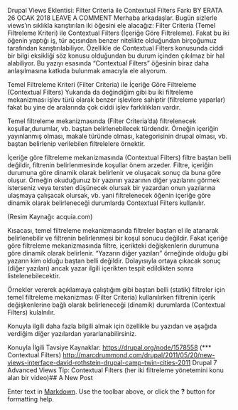 Drupal Views Eklentisi: Filter Criteria ile Contextual Filters Farkı
BY ERATA	26 OCAK 2018  LEAVE A COMMENT
Merhaba arkadaşlar. Bugün sizlerle views’ın sıklıkla karıştırılan iki öğesini ele alacağız: Filter Criteria (Temel Filtreleme Kriteri) ile Contextual Filters (İçeriğe Göre Filtreleme). Fakat bu iki öğenin yaptığı iş, tür açısından benzer nitelikte olduğundan birçoğumuz tarafından karıştırılabiliyor. Özellikle de Contextual Filters konusunda ciddi bir bilgi eksikliği söz konusu olduğundan bu durum içinden çıkılmaz bir hal alabiliyor. Bu yazıyı esasında “Contextual Filters” öğesinin biraz daha anlaşılmasına  katkıda bulunmak amacıyla ele alıyorum.

Temel Filtreleme Kriteri (Filter Criteria) ile İçeriğe Göre Filtreleme (Contextual Filters)
Yukarıda da değindiğim gibi bu iki filtreleme mekanizması işlev türü olarak benzer işlevlere sahiptir (filtreleme yaparlar) fakat bu yine de aralarında çok ciddi işlev farklılıkları vardır.

Temel filtreleme mekanizmasında (Filter Criteria’da) filtrelenecek koşullar,durumlar, vb. baştan belirlenebilecek türdendir. Örneğin içeriğin yayınlanmış olması, makale türünde olması, kategorisinin drupal olması, vb. baştan belirlenip verilebilen filtrelelere örnektir.

İçeriğe göre filtreleme mekanizmasında (Contextual Filters) filtre baştan belli değildir, filtrenin belirlenmesinde koşullar önem arzeder. Filtre, içeriğin durumuna göre dinamik olarak belirlenir ve oluşacak sonuç da buna göre oluşur. Örneğin okuduğunuz bir yazının yazarının diğer yazılarını görmek isterseniz veya tersten düşünecek olursak bir yazardan onun yazılarına ulaşmaya çalışacak olursak, vb. yani filtrelenecek öğenin içeriğe göre dinamik olarak belirleneceği durumlarda Contextual Filters kullanılır.


(Resim Kaynağı: acquia.com)

Kısacası, temel filtreleme mekanizmasında filtreler baştan el ile atanarak belirlenebilir ve filtrenin belirlenmesi bir koşul sonucu değildir. Fakat içeriğe göre filtreleme mekanizmasında filtre, içerikteki değişkenlerin durumuna göre dinamik olarak belirlenir. “Yazarın diğer yazıları” örneğinde olduğu gibi yazarın kim olduğu baştan belli değildir. Dolayısıyla ortaya çıkacak sonuç (diğer yazıları) ancak yazar ilgili içerikten tespit edildikten sonra listelenebilecektir.

Örnekler vererek açıklamaya çalıştığım gibi baştan belli (statik) filtreler için temel filtreleme mekanizması (Filter Criteria) kullanılırken filtrenin içerik değişkenlerine bağlı olarak belirleneceği (dinamik) durumlarda (Contextual Filters) kulalnılır.

Konuyla ilgili daha fazla bilgili almak için özellikle bu yazıdan ve aşağıda verdiğim diğer yazılardan yararlanabilirsiniz.

Konuyla İlgili Tavsiye Kaynaklar:
https://drupal.org/node/1578558 (*** Contextual Filters)
http://marcdrummond.com/drupal/2011/05/20/new-views-interface-david-rothstein-drupal-camp-twin-cities-2011
Drupal 7 Advanced Views Tip: Contextual Filters (her iki filtreleme yönetemini konu alan bir video)## A New Post

Enter text in [Markdown](http://daringfireball.net/projects/markdown/). Use the toolbar above, or click the **?** button for formatting help.
